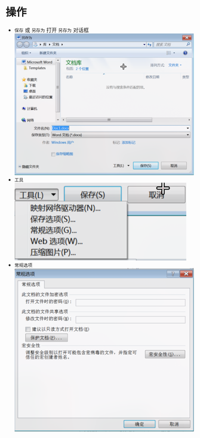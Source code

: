 # 操作

- `保存` 或 `另存为` 打开 `另存为` 对话框
![](../../../../Resource/Pasted%20image%2020250523105728.png)
- `工具` 
![](../../../../Resource/Pasted%20image%2020250523105754.png)
- `常规选项`
![](../../../../Resource/Pasted%20image%2020250523105829.png)